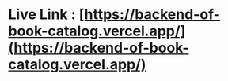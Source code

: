 # Live Link : [https://backend-of-book-catalog.vercel.app/](https://backend-of-book-catalog.vercel.app/)